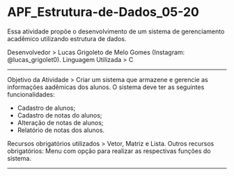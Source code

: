 # APF_Estrutura-de-Dados_05-20

Essa atividade propõe o desenvolvimento de um sistema de gerenciamento acadêmico utilizando estrutura de dados. 

Desenvolvedor > Lucas Grigoleto de Melo Gomes (Instagram: @lucas_grigolet0).
Linguagem Utilizada > C
____________________________________________________
Objetivo da Atividade > Criar um sistema que armazene e gerencie as informações aadêmicas dos alunos. O sistema deve ter as seguintes funcionalidades:

- Cadastro de alunos;
- Cadastro de notas do alunos;
- Alteração de notas de alunos;
- Relatório de notas dos alunos.

Recursos obrigatórios utilizados > Vetor, Matriz e Lista. 
Outros recursos obrigatórios: Menu com opção para realizar as respectivas funções do sistema. 
____________________________________________________
